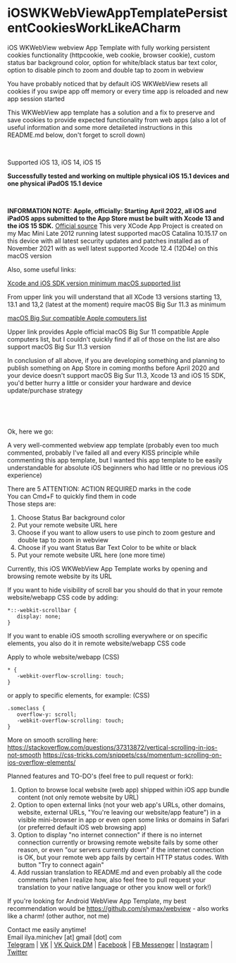 # iOSWKWebViewAppTemplatePersistentCookiesWorkLikeACharm
iOS WKWebView webview App Template with fully working persistent cookies functionality (httpcookie, web cookie, browser cookie), custom status bar background color, option for white/black status bar text color, option to disable pinch to zoom and double tap to zoom in webview

You have probably noticed that by default iOS WKWebView resets all cookies if you swipe app off memory or every time app is reloaded and new app session started

This WKWebView app template has a solution and a fix to preserve and save cookies to provide expected functionality from web apps (also a lot of useful information and some more detaileted instructions in this README.md below, don't forget to scroll down)

&nbsp; 


Supported iOS 13, iOS 14, iOS 15

**Successfully tested and working on multiple physical iOS 15.1 devices and one physical iPadOS 15.1 device**

&nbsp; 


**INFORMATION NOTE: Apple, officially: Starting April 2022, all iOS and iPadOS apps submitted to the App Store must be built with Xcode 13 and the iOS 15 SDK.** [Official source](https://developer.apple.com/ios/submit/)
This very XCode App Project is created on my Mac Mini Late 2012 running latest supported macOS Catalina 10.15.17 on this device with all latest security updates and patches installed as of November 2021 with as well latest supported Xcode 12.4 (12D4e) on this macOS version

Also, some useful links:

[Xcode and iOS SDK version minimum macOS supported list](https://developer.apple.com/support/xcode/)

From upper link you will understand that all XCode 13 versions starting 13, 13.1 and 13,2 (latest at the moment) require macOS Big Sur 11.3 as minimum

[macOS Big Sur compatible Apple computers list](https://support.apple.com/en-us/HT211238)

Upper link provides Apple official macOS Big Sur 11 compatible Apple computers list, but I couldn't quickly find if all of those on the list are also support macOS Big Sur 11.3 version

In conclusion of all above, if you are developing something and planning to publish something on App Store in coming months before April 2020 and your device doesn't support macOS Big Sur 11.3, Xcode 13 and iOS 15 SDK, you'd better hurry a little or consider your hardware and device update/purchase strategy

&nbsp; 

&nbsp; 


Ok, here we go:

A very well-commented webview app template (probably even too much commented, probably I've failed all and every KISS principle while commenting this app template, but I wanted this app template to be easily understandable for absolute iOS beginners who had little or no previous iOS experience)

There are 5 ATTENTION: ACTION REQUIRED marks in the code  
You can Cmd+F to quickly find them in code  
Those steps are:
1. Choose Status Bar background color
2. Put your remote website URL here
3. Choose if you want to allow users to use pinch to zoom gesture and double tap to zoom in webview
4. Choose if you want Status Bar Text Color to be white or black
5. Put your remote website URL here (one more time)

Currently, this iOS WKWebView App Template works by opening and browsing remote website by its URL  

If you want to hide visibility of scroll bar you should do that in your remote website/webapp CSS code by adding:
```
*::-webkit-scrollbar {
   display: none;
}
```

If you want to enable iOS smooth scrolling everywhere or on specific elements, you also do it in remote website/webapp CSS code

Apply to whole website/webapp (CSS)
```
* {
   -webkit-overflow-scrolling: touch;
}
```

or apply to specific elements, for example: (CSS)
```
.someclass {
   overflow-y: scroll;
   -webkit-overflow-scrolling: touch;
}
```
    
More on smooth scrolling here:
https://stackoverflow.com/questions/37313872/vertical-scrolling-in-ios-not-smooth
https://css-tricks.com/snippets/css/momentum-scrolling-on-ios-overflow-elements/


Planned features and TO-DO's (feel free to pull request or fork):
1. Option to browse local website (web app) shipped within iOS app bundle content (not only remote website by URL)
2. Option to open external links (not your web app's URLs, other domains, website, external URLs, "You're leaving our website/app feature") in a visible mini-browser in app or even open some links or domains in Safari (or preferred default iOS web browsing app)
3. Option to display "no internet connection" if there is no internet connection currently or browsing remote website fails by some other reason, or even "our servers currently down" if the internet connection is OK, but your remote web app fails by certain HTTP status codes. With button "Try to connect again"
4. Add russian translation to README.md and even probably all the code comments (when I realize how, also feel free to pull request your translation to your native language or other you know well or fork!)

If you're looking for Android WebView App Template, my best recommendation would be https://github.com/slymax/webview - also works like a charm! (other author, not me)

Contact me easily anytime!  
Email ilya.minichev [at] gmail [dot] com  
[Telegram](https://t.me/ilyaminichev) | [VK](https://vk.com/ilyaminichev) | [VK Quick DM](https://vk.me/ilyaminichev) | [Facebook](https://facebook.com/ilyaminichev) | [FB Messenger](https://m.me/ilyaminichev) | [Instagram](https://instagram.com/ilyaminichev) | [Twitter](http://twitter.com/ilyaminichev)
